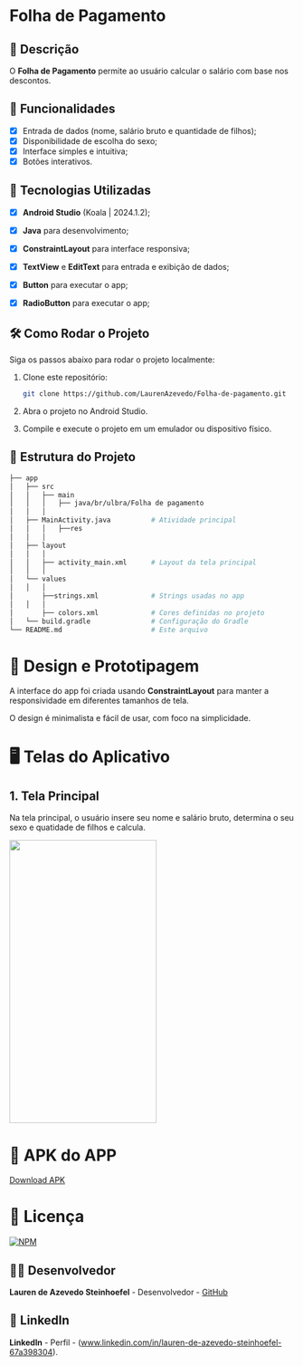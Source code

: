 # **Folha de Pagamento**

## 📱 Descrição

O **Folha de Pagamento** permite ao usuário calcular o salário com base nos descontos. 

## 🔧 Funcionalidades

- [x] Entrada de dados (nome, salário bruto e quantidade de filhos);
- [x] Disponibilidade de escolha do sexo;
- [x] Interface simples e intuitiva;
- [x] Botões interativos.

## 🚀 Tecnologias Utilizadas

- [x] **Android Studio** (Koala | 2024.1.2);
- [x] **Java** para desenvolvimento;
- [x] **ConstraintLayout** para interface responsiva;
- [x] **TextView** e **EditText** para entrada e exibição de dados;
- [x] **Button**   para executar o app;
- [x] **RadioButton**   para executar o app;


## 🛠️ Como Rodar o Projeto

Siga os passos abaixo para rodar o projeto localmente:

1. Clone este repositório:

    ```bash
    git clone https://github.com/LaurenAzevedo/Folha-de-pagamento.git

    ```

2. Abra o projeto no Android Studio.

3. Compile e execute o projeto em um emulador ou dispositivo físico.

## 📂 Estrutura do Projeto

```bash
├── app
│   ├── src
│   │   ├── main
│   │   │   ├── java/br/ulbra/Folha de pagamento
│   │   │  
│   ├── MainActivity.java          # Atividade principal 
│   │   │   ├──res
│   │   │  
│   ├── layout
│   │   │  
│   │   ├── activity_main.xml      # Layout da tela principal
│   │   │  
│   └── values
│   │   │  
│       ├──strings.xml             # Strings usadas no app
│   │   │  
│       ├── colors.xml             # Cores definidas no projeto
│   └── build.gradle               # Configuração do Gradle
└── README.md                      # Este arquivo

```

 
# 🎨 Design e Prototipagem
 
A interface do app foi criada usando **ConstraintLayout** para manter a responsividade em diferentes tamanhos de tela.
 
O design é minimalista e fácil de usar, com foco na simplicidade.
 
# 🖥️ Telas do Aplicativo
 
## 1. **Tela Principal**

Na tela principal, o usuário insere seu nome e salário bruto, determina o seu sexo e quatidade de filhos e calcula.

<img src="https://github.com/user-attachments/assets/db371514-672b-43c3-a7ae-0b843ede92b4" width="260" height="500"/>

# 🧰 APK do APP 

<a href="https://https:/github.com/LaurenAzevedo/Folha-de-pagamento/blob/main/FolhaDePagamento.zip"> Download APK </a> 
 
# 📄 Licença

[![NPM](https://img.shields.io/npm/l/react)](https://github.com/LaurenAzevedo/Folha-de-pagamento/blob/main/LICENSE)

## 👨‍💻 Desenvolvedor 

**Lauren de Azevedo Steinhoefel** - Desenvolvedor - [GitHub](https://github.com/LaurenAzevedo)

## 📂 LinkedIn 

**LinkedIn** - Perfil - (www.linkedin.com/in/lauren-de-azevedo-steinhoefel-67a398304).

